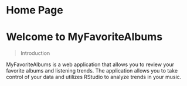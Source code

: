 # <a id="home-page"></a> Home Page

# Welcome to MyFavoriteAlbums
> Introduction

MyFavoriteAlbums is a web application that allows you to review your favorite albums and listening trends. The application allows you to take control of your data and utilizes RStudio to analyze trends in your music. 

